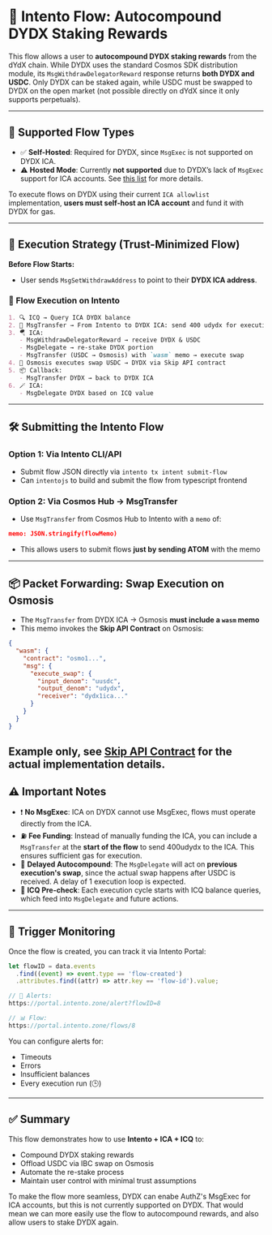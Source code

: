 # 🔁 Intento Flow: Autocompound DYDX Staking Rewards

This flow allows a user to **autocompound DYDX staking rewards** from the dYdX chain. While DYDX uses the standard Cosmos SDK distribution module, its `MsgWithdrawDelegatorReward` response returns **both DYDX and USDC**. Only DYDX can be staked again, while USDC must be swapped to DYDX on the open market (not possible directly on dYdX since it only supports perpetuals).

---

## 🔧 Supported Flow Types

- ✅ **Self-Hosted**: Required for DYDX, since `MsgExec` is not supported on DYDX ICA.
- ⚠️ **Hosted Mode**: Currently **not supported** due to DYDX’s lack of `MsgExec` support for ICA accounts. See [this list](https://dydx-rest.publicnode.com//ibc/apps/interchain_accounts/host/v1/params) for more details.

To execute flows on DYDX using their current `ICA allowlist` implementation, **users must self-host an ICA account** and fund it with DYDX for gas.

---

## 🧠 Execution Strategy (Trust-Minimized Flow)

**Before Flow Starts:**
- User sends `MsgSetWithdrawAddress` to point to their **DYDX ICA address**.

### 🔄 Flow Execution on Intento

```markdown
1. 🔍 ICQ → Query ICA DYDX balance
2. 💸 MsgTransfer → From Intento to DYDX ICA: send 400 udydx for execution fees
3. 🪂 ICA:
   - MsgWithdrawDelegatorReward → receive DYDX & USDC
   - MsgDelegate → re-stake DYDX portion
   - MsgTransfer (USDC → Osmosis) with `wasm` memo → execute swap
4. 🧪 Osmosis executes swap USDC → DYDX via Skip API contract
5. 📦 Callback:
   - MsgTransfer DYDX → back to DYDX ICA
6. 🪄 ICA:
   - MsgDelegate DYDX based on ICQ value
```

---

## 🛠️ Submitting the Intento Flow

### Option 1: Via Intento CLI/API
- Submit flow JSON directly via `intento tx intent submit-flow`
- Can `intentojs` to build and submit the flow from typescript frontend

### Option 2: Via Cosmos Hub → MsgTransfer
- Use `MsgTransfer` from Cosmos Hub to Intento with a `memo` of:

```json
memo: JSON.stringify(flowMemo)
```
- This allows users to submit flows **just by sending ATOM** with the memo

---

## 📦 Packet Forwarding: Swap Execution on Osmosis

- The `MsgTransfer` from DYDX ICA → Osmosis **must include a `wasm` memo**
- This memo invokes the **Skip API Contract** on Osmosis:

```json
{
  "wasm": {
    "contract": "osmo1...",
    "msg": {
      "execute_swap": {
        "input_denom": "uusdc",
        "output_denom": "udydx",
        "receiver": "dydx1ica..."
      }
    }
  }
}
```
Example only, see [Skip API Contract](https://github.com/skip-mev/skip-go-cosmwasm-contracts/tree/main/contracts/adapters/ibc/ibc-hooks) for the actual implementation details.
---

## ⚠️ Important Notes

- ❗ **No MsgExec**: ICA on DYDX cannot use MsgExec, flows must operate directly from the ICA.
- ⛽ **Fee Funding**: Instead of manually funding the ICA, you can include a `MsgTransfer` at the **start of the flow** to send 400udydx to the ICA. This ensures sufficient gas for execution.
- 🐌 **Delayed Autocompound**: The `MsgDelegate` will act on **previous execution's swap**, since the actual swap happens after USDC is received. A delay of 1 execution loop is expected.
- 🧮 **ICQ Pre-check**: Each execution cycle starts with ICQ balance queries, which feed into `MsgDelegate` and future actions.

---

## 🔗 Trigger Monitoring

Once the flow is created, you can track it via Intento Portal:

```ts
let flowID = data.events
  .find((event) => event.type == 'flow-created')
  .attributes.find((attr) => attr.key == 'flow-id').value;

// 🔔 Alerts:
https://portal.intento.zone/alert?flowID=8

// 📊 Flow:
https://portal.intento.zone/flows/8
```

You can configure alerts for:
- Timeouts
- Errors
- Insufficient balances
- Every execution run (🕒)

---

## ✅ Summary

This flow demonstrates how to use **Intento + ICA + ICQ** to:
- Compound DYDX staking rewards
- Offload USDC via IBC swap on Osmosis
- Automate the re-stake process
- Maintain user control with minimal trust assumptions

To make the flow more seamless, DYDX can enabe AuthZ's MsgExec for ICA accounts, but this is not currently supported on DYDX.
That would mean we can more easily use the flow to autocompound rewards, and also allow users to stake DYDX again.
